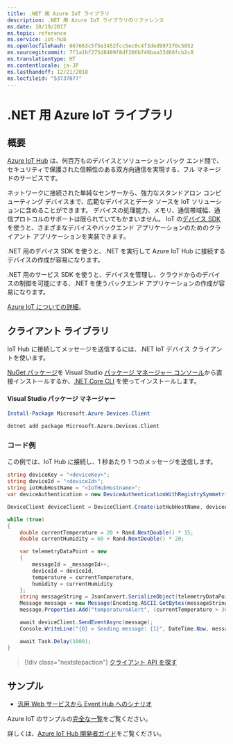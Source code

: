 ```yaml
---
title: .NET 用 Azure IoT ライブラリ
description: .NET 用 Azure IoT ライブラリのリファレンス
ms.date: 10/19/2017
ms.topic: reference
ms.service: iot-hub
ms.openlocfilehash: 667663c5f5e3452fcc5ec0c4f3ded997370c5852
ms.sourcegitcommit: 7f1a1bf275d8489f8df266b746baa33d66fcb2c8
ms.translationtype: HT
ms.contentlocale: ja-JP
ms.lasthandoff: 12/21/2018
ms.locfileid: "53737077"
---
```

# <a name="azure-iot-libraries-for-net"></a>.NET 用 Azure IoT ライブラリ

## <a name="overview"></a>概要

[Azure IoT Hub](https://azure.microsoft.com/services/iot-hub/) は、何百万ものデバイスとソリューション バック エンド間で、セキュリティで保護された信頼性のある双方向通信を実現する、フル マネージドのサービスです。

ネットワークに接続された単純なセンサーから、強力なスタンドアロン コンピューティング デバイスまで、広範なデバイスとデータ ソースを IoT ソリューションに含めることができます。 デバイスの処理能力、メモリ、通信帯域幅、通信プロトコルのサポートは限られていてもかまいません。 IoT の[デバイス SDK](https://docs.microsoft.com/azure/iot-hub/iot-hub-devguide-sdks) を使うと、さまざまなデバイスやバックエンド アプリケーションのためのクライアント アプリケーションを実装できます。

.NET 用のデバイス SDK を使うと、.NET を実行して Azure IoT Hub に接続するデバイスの作成が容易になります。

.NET 用のサービス SDK を使うと、デバイスを管理し、クラウドからのデバイスの制御を可能にする、.NET を使うバックエンド アプリケーションの作成が容易になります。

[Azure IoT についての詳細](https://docs.microsoft.com/azure/iot-hub/)。


## <a name="client-library"></a>クライアント ライブラリ

IoT Hub に接続してメッセージを送信するには、.NET IoT デバイス クライアントを使います。

[NuGet パッケージ]( https://www.nuget.org/packages/Microsoft.Azure.Devices.Client)を Visual Studio [パッケージ マネージャー コンソール][PackageManager]から直接インストールするか、[.NET Core CLI][DotNetCLI] を使ってインストールします。

#### <a name="visual-studio-package-manager"></a>Visual Studio パッケージ マネージャー

```powershell
Install-Package Microsoft.Azure.Devices.Client
```

```bash
dotnet add package Microsoft.Azure.Devices.Client
```
### <a name="code-examples"></a>コード例 

この例では、IoT Hub に接続し、1 秒あたり 1 つのメッセージを送信します。

```csharp
string deviceKey = "<deviceKey>";
string deviceId = "<deviceId>";
string iotHubHostName = "<IoTHubHostname>";
var deviceAuthentication = new DeviceAuthenticationWithRegistrySymmetricKey(deviceId, deviceKey);

DeviceClient deviceClient = DeviceClient.Create(iotHubHostName, deviceAuthentication, TransportType.Mqtt);

while (true)
{
    double currentTemperature = 20 + Rand.NextDouble() * 15;
    double currentHumidity = 60 + Rand.NextDouble() * 20;

    var telemetryDataPoint = new
    {
        messageId = _messageId++,
        deviceId = deviceId,
        temperature = currentTemperature,
        humidity = currentHumidity
    };
    string messageString = JsonConvert.SerializeObject(telemetryDataPoint);
    Message message = new Message(Encoding.ASCII.GetBytes(messageString));
    message.Properties.Add("temperatureAlert", (currentTemperature > 30) ? "true" : "false");

    await deviceClient.SendEventAsync(message);
    Console.WriteLine("{0} > Sending message: {1}", DateTime.Now, messageString);

    await Task.Delay(1000);
}
```


> [!div class="nextstepaction"]
> [クライアント API を探す](/dotnet/api/overview/azure/iot/client)

## <a name="samples"></a>サンプル

- [汎用 Web サービスから Event Hub へのシナリオ](https://azure.microsoft.com/resources/samples/event-hubs-dotnet-importfromweb/)

Azure IoT のサンプルの[完全な一覧](https://azure.microsoft.com/resources/samples/?platform=dotnet&service=iot-hub)をご覧ください。

詳しくは、[Azure IoT Hub 開発者ガイド](https://docs.microsoft.com/azure/iot-hub/iot-hub-devguide)をご覧ください。

[PackageManager]: https://docs.microsoft.com/nuget/tools/package-manager-console
[DotNetCLI]: https://docs.microsoft.com/dotnet/core/tools/dotnet-add-package
